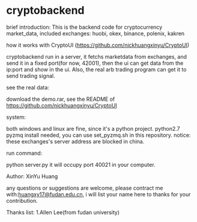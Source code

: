 # cryptobackend

brief introduction:
This is the backend code for cryptocurrency market_data, included exchanges: huobi, okex, binance, polenix, kakren

how it works with CryptoUI (https://github.com/nickhuangxinyu/CryptoUI)

cryptobackend run in a server, it fetchs marketdata from exchanges, and send it in a fixed port(for now, 42001), then the ui can get
data from the ip:port and show in the ui. Also, the real arb trading program can get it to send trading signal.

see the real data:

download the demo.rar, see the README of https://github.com/nickhuangxinyu/CryptoUI

system:

both windows and linux are fine, since it's a python project.
python2.7
pyzmq install needed, you can use set_pyzmq.sh in this repository.
notice: these exchanges's server address are blocked in china.

run command:

python server.py
it will occupy port 40021 in your computer.

Author:
XinYu Huang

any questions or suggestions are welcome, please contract me with:huangxy17@fudan.edu.cn, i will list your name here to thanks for
your contribution.

Thanks list:
1.Allen Lee(from fudan university)
